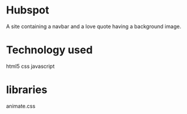 # Hubspot
A site containing a navbar and a love quote having a background image.
# Technology used
html5
css 
javascript
# libraries
animate.css


